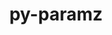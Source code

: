 ---
title: "py-paramz"
layout: cache
categories: [package, develop]
meta: {"versions": ["0.9.5"], "compilers": ["gcc@=11.1.0"], "oss": ["ubuntu20.04"], "platforms": ["linux"], "targets": ["ppc64le", "x86_64_v3"], "stacks": ["e4s", "e4s-power", "root"], "num_specs": 36, "num_specs_by_stack": {"root": 36, "e4s-power": 5, "e4s": 5}}
spec_details: [{"hash": "cne4xa5nfnjf42uftksd3l7pkxi24yhw", "compiler": "gcc@=11.1.0", "versions": ["0.9.5"], "os": "ubuntu20.04", "platform": "linux", "target": "ppc64le", "variants": ["build_system=python_pip"], "stacks": ["root"], "size": "-", "tarball": "https://binaries.spack.io/develop/build_cache/linux-ubuntu20.04-ppc64le/gcc-11.1.0/py-paramz-0.9.5/linux-ubuntu20.04-ppc64le-gcc-11.1.0-py-paramz-0.9.5-cne4xa5nfnjf42uftksd3l7pkxi24yhw.spack"}, {"hash": "f7zriuasynmo7kazipplndigeuneqw2q", "compiler": "gcc@=11.1.0", "versions": ["0.9.5"], "os": "ubuntu20.04", "platform": "linux", "target": "ppc64le", "variants": ["build_system=python_pip"], "stacks": ["e4s-power", "root"], "size": "-", "tarball": "https://binaries.spack.io/develop/build_cache/linux-ubuntu20.04-ppc64le/gcc-11.1.0/py-paramz-0.9.5/linux-ubuntu20.04-ppc64le-gcc-11.1.0-py-paramz-0.9.5-f7zriuasynmo7kazipplndigeuneqw2q.spack"}, {"hash": "4bb2deo7jsfjijao64exi2xafri36thz", "compiler": "gcc@=11.1.0", "versions": ["0.9.5"], "os": "ubuntu20.04", "platform": "linux", "target": "ppc64le", "variants": ["build_system=python_pip"], "stacks": ["root"], "size": "-", "tarball": "https://binaries.spack.io/develop/build_cache/linux-ubuntu20.04-ppc64le/gcc-11.1.0/py-paramz-0.9.5/linux-ubuntu20.04-ppc64le-gcc-11.1.0-py-paramz-0.9.5-4bb2deo7jsfjijao64exi2xafri36thz.spack"}, {"hash": "ltvyenhdlspmzw2sszv63i3kxqddoybk", "compiler": "gcc@=11.1.0", "versions": ["0.9.5"], "os": "ubuntu20.04", "platform": "linux", "target": "ppc64le", "variants": ["build_system=python_pip"], "stacks": ["root"], "size": "-", "tarball": "https://binaries.spack.io/develop/build_cache/linux-ubuntu20.04-ppc64le/gcc-11.1.0/py-paramz-0.9.5/linux-ubuntu20.04-ppc64le-gcc-11.1.0-py-paramz-0.9.5-ltvyenhdlspmzw2sszv63i3kxqddoybk.spack"}, {"hash": "h7aaecqxopgkymo6t3kp5cq7dq64nn7v", "compiler": "gcc@=11.1.0", "versions": ["0.9.5"], "os": "ubuntu20.04", "platform": "linux", "target": "ppc64le", "variants": ["build_system=python_pip"], "stacks": ["root"], "size": "-", "tarball": "https://binaries.spack.io/develop/build_cache/linux-ubuntu20.04-ppc64le/gcc-11.1.0/py-paramz-0.9.5/linux-ubuntu20.04-ppc64le-gcc-11.1.0-py-paramz-0.9.5-h7aaecqxopgkymo6t3kp5cq7dq64nn7v.spack"}, {"hash": "4aj645spgemhdi32posk6m4m7fe3cful", "compiler": "gcc@=11.1.0", "versions": ["0.9.5"], "os": "ubuntu20.04", "platform": "linux", "target": "ppc64le", "variants": ["build_system=python_pip"], "stacks": ["root"], "size": "-", "tarball": "https://binaries.spack.io/develop/build_cache/linux-ubuntu20.04-ppc64le/gcc-11.1.0/py-paramz-0.9.5/linux-ubuntu20.04-ppc64le-gcc-11.1.0-py-paramz-0.9.5-4aj645spgemhdi32posk6m4m7fe3cful.spack"}, {"hash": "fikdhjsb7673lrfnexxxdegkqxtpo4nu", "compiler": "gcc@=11.1.0", "versions": ["0.9.5"], "os": "ubuntu20.04", "platform": "linux", "target": "ppc64le", "variants": ["build_system=python_pip"], "stacks": ["root"], "size": "-", "tarball": "https://binaries.spack.io/develop/build_cache/linux-ubuntu20.04-ppc64le/gcc-11.1.0/py-paramz-0.9.5/linux-ubuntu20.04-ppc64le-gcc-11.1.0-py-paramz-0.9.5-fikdhjsb7673lrfnexxxdegkqxtpo4nu.spack"}, {"hash": "y2c2hqtmxyy6nztbvbun6523fnfwnf2p", "compiler": "gcc@=11.1.0", "versions": ["0.9.5"], "os": "ubuntu20.04", "platform": "linux", "target": "ppc64le", "variants": ["build_system=python_pip"], "stacks": ["e4s-power", "root"], "size": "-", "tarball": "https://binaries.spack.io/develop/build_cache/linux-ubuntu20.04-ppc64le/gcc-11.1.0/py-paramz-0.9.5/linux-ubuntu20.04-ppc64le-gcc-11.1.0-py-paramz-0.9.5-y2c2hqtmxyy6nztbvbun6523fnfwnf2p.spack"}, {"hash": "cj7yv2iwhmwym6ndif3kbn5b4ocaez33", "compiler": "gcc@=11.1.0", "versions": ["0.9.5"], "os": "ubuntu20.04", "platform": "linux", "target": "ppc64le", "variants": ["build_system=python_pip"], "stacks": ["root"], "size": "-", "tarball": "https://binaries.spack.io/develop/build_cache/linux-ubuntu20.04-ppc64le/gcc-11.1.0/py-paramz-0.9.5/linux-ubuntu20.04-ppc64le-gcc-11.1.0-py-paramz-0.9.5-cj7yv2iwhmwym6ndif3kbn5b4ocaez33.spack"}, {"hash": "lsohindngm6wpvpom4e6blnhvmexhido", "compiler": "gcc@=11.1.0", "versions": ["0.9.5"], "os": "ubuntu20.04", "platform": "linux", "target": "ppc64le", "variants": ["build_system=python_pip"], "stacks": ["root"], "size": "-", "tarball": "https://binaries.spack.io/develop/build_cache/linux-ubuntu20.04-ppc64le/gcc-11.1.0/py-paramz-0.9.5/linux-ubuntu20.04-ppc64le-gcc-11.1.0-py-paramz-0.9.5-lsohindngm6wpvpom4e6blnhvmexhido.spack"}, {"hash": "shscaynj25uczdopwuvpyamvw3ebjqvn", "compiler": "gcc@=11.1.0", "versions": ["0.9.5"], "os": "ubuntu20.04", "platform": "linux", "target": "ppc64le", "variants": ["build_system=python_pip"], "stacks": ["root"], "size": "-", "tarball": "https://binaries.spack.io/develop/build_cache/linux-ubuntu20.04-ppc64le/gcc-11.1.0/py-paramz-0.9.5/linux-ubuntu20.04-ppc64le-gcc-11.1.0-py-paramz-0.9.5-shscaynj25uczdopwuvpyamvw3ebjqvn.spack"}, {"hash": "abwkx3yodbvsatbp7meziyth5bu35w3l", "compiler": "gcc@=11.1.0", "versions": ["0.9.5"], "os": "ubuntu20.04", "platform": "linux", "target": "ppc64le", "variants": ["build_system=python_pip"], "stacks": ["root"], "size": "-", "tarball": "https://binaries.spack.io/develop/build_cache/linux-ubuntu20.04-ppc64le/gcc-11.1.0/py-paramz-0.9.5/linux-ubuntu20.04-ppc64le-gcc-11.1.0-py-paramz-0.9.5-abwkx3yodbvsatbp7meziyth5bu35w3l.spack"}, {"hash": "qxdllnkvvnkwns2u6e4rop3mlu734dng", "compiler": "gcc@=11.1.0", "versions": ["0.9.5"], "os": "ubuntu20.04", "platform": "linux", "target": "ppc64le", "variants": ["build_system=python_pip"], "stacks": ["root"], "size": "-", "tarball": "https://binaries.spack.io/develop/build_cache/linux-ubuntu20.04-ppc64le/gcc-11.1.0/py-paramz-0.9.5/linux-ubuntu20.04-ppc64le-gcc-11.1.0-py-paramz-0.9.5-qxdllnkvvnkwns2u6e4rop3mlu734dng.spack"}, {"hash": "xbxzu2iboqdrfwcry2dqp6ihpxgn5qif", "compiler": "gcc@=11.1.0", "versions": ["0.9.5"], "os": "ubuntu20.04", "platform": "linux", "target": "ppc64le", "variants": ["build_system=python_pip"], "stacks": ["root"], "size": "-", "tarball": "https://binaries.spack.io/develop/build_cache/linux-ubuntu20.04-ppc64le/gcc-11.1.0/py-paramz-0.9.5/linux-ubuntu20.04-ppc64le-gcc-11.1.0-py-paramz-0.9.5-xbxzu2iboqdrfwcry2dqp6ihpxgn5qif.spack"}, {"hash": "2aeyc7bfskyfoydxvtmro5asljsphyqu", "compiler": "gcc@=11.1.0", "versions": ["0.9.5"], "os": "ubuntu20.04", "platform": "linux", "target": "ppc64le", "variants": ["build_system=python_pip"], "stacks": ["root"], "size": "-", "tarball": "https://binaries.spack.io/develop/build_cache/linux-ubuntu20.04-ppc64le/gcc-11.1.0/py-paramz-0.9.5/linux-ubuntu20.04-ppc64le-gcc-11.1.0-py-paramz-0.9.5-2aeyc7bfskyfoydxvtmro5asljsphyqu.spack"}, {"hash": "ml2z5f4ckgmqwonhltbtbsfx2r7sxbff", "compiler": "gcc@=11.1.0", "versions": ["0.9.5"], "os": "ubuntu20.04", "platform": "linux", "target": "ppc64le", "variants": ["build_system=python_pip"], "stacks": ["e4s-power", "root"], "size": "-", "tarball": "https://binaries.spack.io/develop/build_cache/linux-ubuntu20.04-ppc64le/gcc-11.1.0/py-paramz-0.9.5/linux-ubuntu20.04-ppc64le-gcc-11.1.0-py-paramz-0.9.5-ml2z5f4ckgmqwonhltbtbsfx2r7sxbff.spack"}, {"hash": "fq6lcbd56nhrhr3tat7mebmrxgm3zst5", "compiler": "gcc@=11.1.0", "versions": ["0.9.5"], "os": "ubuntu20.04", "platform": "linux", "target": "ppc64le", "variants": ["build_system=python_pip"], "stacks": ["e4s-power", "root"], "size": "-", "tarball": "https://binaries.spack.io/develop/build_cache/linux-ubuntu20.04-ppc64le/gcc-11.1.0/py-paramz-0.9.5/linux-ubuntu20.04-ppc64le-gcc-11.1.0-py-paramz-0.9.5-fq6lcbd56nhrhr3tat7mebmrxgm3zst5.spack"}, {"hash": "77ll6dvaxg6q5goyvgyutt4a5djx555b", "compiler": "gcc@=11.1.0", "versions": ["0.9.5"], "os": "ubuntu20.04", "platform": "linux", "target": "ppc64le", "variants": ["build_system=python_pip"], "stacks": ["e4s-power", "root"], "size": "-", "tarball": "https://binaries.spack.io/develop/build_cache/linux-ubuntu20.04-ppc64le/gcc-11.1.0/py-paramz-0.9.5/linux-ubuntu20.04-ppc64le-gcc-11.1.0-py-paramz-0.9.5-77ll6dvaxg6q5goyvgyutt4a5djx555b.spack"}, {"hash": "5x6x4yjjemrfju2hmbpogjxapyt22kzh", "compiler": "gcc@=11.1.0", "versions": ["0.9.5"], "os": "ubuntu20.04", "platform": "linux", "target": "ppc64le", "variants": ["build_system=python_pip"], "stacks": ["root"], "size": "-", "tarball": "https://binaries.spack.io/develop/build_cache/linux-ubuntu20.04-ppc64le/gcc-11.1.0/py-paramz-0.9.5/linux-ubuntu20.04-ppc64le-gcc-11.1.0-py-paramz-0.9.5-5x6x4yjjemrfju2hmbpogjxapyt22kzh.spack"}, {"hash": "exf5k7ohoulnm6y7mwrzx3xzyvekuicb", "compiler": "gcc@=11.1.0", "versions": ["0.9.5"], "os": "ubuntu20.04", "platform": "linux", "target": "x86_64_v3", "variants": ["build_system=python_pip"], "stacks": ["e4s", "root"], "size": "-", "tarball": "https://binaries.spack.io/develop/build_cache/linux-ubuntu20.04-x86_64_v3/gcc-11.1.0/py-paramz-0.9.5/linux-ubuntu20.04-x86_64_v3-gcc-11.1.0-py-paramz-0.9.5-exf5k7ohoulnm6y7mwrzx3xzyvekuicb.spack"}, {"hash": "mjguw4g6zcnm32r4zkk5tdoetpwx76zb", "compiler": "gcc@=11.1.0", "versions": ["0.9.5"], "os": "ubuntu20.04", "platform": "linux", "target": "x86_64_v3", "variants": ["build_system=python_pip"], "stacks": ["root"], "size": "-", "tarball": "https://binaries.spack.io/develop/build_cache/linux-ubuntu20.04-x86_64_v3/gcc-11.1.0/py-paramz-0.9.5/linux-ubuntu20.04-x86_64_v3-gcc-11.1.0-py-paramz-0.9.5-mjguw4g6zcnm32r4zkk5tdoetpwx76zb.spack"}, {"hash": "l432kdbmluyn2mfqvwrkk3bffg65nqb6", "compiler": "gcc@=11.1.0", "versions": ["0.9.5"], "os": "ubuntu20.04", "platform": "linux", "target": "x86_64_v3", "variants": ["build_system=python_pip"], "stacks": ["e4s", "root"], "size": "-", "tarball": "https://binaries.spack.io/develop/build_cache/linux-ubuntu20.04-x86_64_v3/gcc-11.1.0/py-paramz-0.9.5/linux-ubuntu20.04-x86_64_v3-gcc-11.1.0-py-paramz-0.9.5-l432kdbmluyn2mfqvwrkk3bffg65nqb6.spack"}, {"hash": "7zdbo3q74nixw6bhnthkok3zlrg3g7nz", "compiler": "gcc@=11.1.0", "versions": ["0.9.5"], "os": "ubuntu20.04", "platform": "linux", "target": "x86_64_v3", "variants": ["build_system=python_pip"], "stacks": ["root"], "size": "-", "tarball": "https://binaries.spack.io/develop/build_cache/linux-ubuntu20.04-x86_64_v3/gcc-11.1.0/py-paramz-0.9.5/linux-ubuntu20.04-x86_64_v3-gcc-11.1.0-py-paramz-0.9.5-7zdbo3q74nixw6bhnthkok3zlrg3g7nz.spack"}, {"hash": "7e5h4glmgjkkaqzw35rmyrn22zyxkybx", "compiler": "gcc@=11.1.0", "versions": ["0.9.5"], "os": "ubuntu20.04", "platform": "linux", "target": "x86_64_v3", "variants": ["build_system=python_pip"], "stacks": ["root"], "size": "-", "tarball": "https://binaries.spack.io/develop/build_cache/linux-ubuntu20.04-x86_64_v3/gcc-11.1.0/py-paramz-0.9.5/linux-ubuntu20.04-x86_64_v3-gcc-11.1.0-py-paramz-0.9.5-7e5h4glmgjkkaqzw35rmyrn22zyxkybx.spack"}, {"hash": "4awwrrmjiy42aw3i6jviy7yf7qoqjwwf", "compiler": "gcc@=11.1.0", "versions": ["0.9.5"], "os": "ubuntu20.04", "platform": "linux", "target": "x86_64_v3", "variants": ["build_system=python_pip"], "stacks": ["root"], "size": "-", "tarball": "https://binaries.spack.io/develop/build_cache/linux-ubuntu20.04-x86_64_v3/gcc-11.1.0/py-paramz-0.9.5/linux-ubuntu20.04-x86_64_v3-gcc-11.1.0-py-paramz-0.9.5-4awwrrmjiy42aw3i6jviy7yf7qoqjwwf.spack"}, {"hash": "op5rexjqlnlhlysb2kednx62q4apa356", "compiler": "gcc@=11.1.0", "versions": ["0.9.5"], "os": "ubuntu20.04", "platform": "linux", "target": "x86_64_v3", "variants": ["build_system=python_pip"], "stacks": ["root"], "size": "-", "tarball": "https://binaries.spack.io/develop/build_cache/linux-ubuntu20.04-x86_64_v3/gcc-11.1.0/py-paramz-0.9.5/linux-ubuntu20.04-x86_64_v3-gcc-11.1.0-py-paramz-0.9.5-op5rexjqlnlhlysb2kednx62q4apa356.spack"}, {"hash": "knelyqqeni5flzixv7yg57dfyra52fjj", "compiler": "gcc@=11.1.0", "versions": ["0.9.5"], "os": "ubuntu20.04", "platform": "linux", "target": "x86_64_v3", "variants": ["build_system=python_pip"], "stacks": ["e4s", "root"], "size": "-", "tarball": "https://binaries.spack.io/develop/build_cache/linux-ubuntu20.04-x86_64_v3/gcc-11.1.0/py-paramz-0.9.5/linux-ubuntu20.04-x86_64_v3-gcc-11.1.0-py-paramz-0.9.5-knelyqqeni5flzixv7yg57dfyra52fjj.spack"}, {"hash": "m6fmmjiuutx2qcrkjm3ktapkaeoi2mlg", "compiler": "gcc@=11.1.0", "versions": ["0.9.5"], "os": "ubuntu20.04", "platform": "linux", "target": "x86_64_v3", "variants": ["build_system=python_pip"], "stacks": ["root"], "size": "-", "tarball": "https://binaries.spack.io/develop/build_cache/linux-ubuntu20.04-x86_64_v3/gcc-11.1.0/py-paramz-0.9.5/linux-ubuntu20.04-x86_64_v3-gcc-11.1.0-py-paramz-0.9.5-m6fmmjiuutx2qcrkjm3ktapkaeoi2mlg.spack"}, {"hash": "ktno7kyx2jqmzthhh3y3rxc2aox2usma", "compiler": "gcc@=11.1.0", "versions": ["0.9.5"], "os": "ubuntu20.04", "platform": "linux", "target": "x86_64_v3", "variants": ["build_system=python_pip"], "stacks": ["root"], "size": "-", "tarball": "https://binaries.spack.io/develop/build_cache/linux-ubuntu20.04-x86_64_v3/gcc-11.1.0/py-paramz-0.9.5/linux-ubuntu20.04-x86_64_v3-gcc-11.1.0-py-paramz-0.9.5-ktno7kyx2jqmzthhh3y3rxc2aox2usma.spack"}, {"hash": "3e7oiemelr75lk5pjtx4qskkutogbmiy", "compiler": "gcc@=11.1.0", "versions": ["0.9.5"], "os": "ubuntu20.04", "platform": "linux", "target": "x86_64_v3", "variants": ["build_system=python_pip"], "stacks": ["root"], "size": "-", "tarball": "https://binaries.spack.io/develop/build_cache/linux-ubuntu20.04-x86_64_v3/gcc-11.1.0/py-paramz-0.9.5/linux-ubuntu20.04-x86_64_v3-gcc-11.1.0-py-paramz-0.9.5-3e7oiemelr75lk5pjtx4qskkutogbmiy.spack"}, {"hash": "h476q3zo4f36yc3p6bvf43x6aec7gjcu", "compiler": "gcc@=11.1.0", "versions": ["0.9.5"], "os": "ubuntu20.04", "platform": "linux", "target": "x86_64_v3", "variants": ["build_system=python_pip"], "stacks": ["root"], "size": "-", "tarball": "https://binaries.spack.io/develop/build_cache/linux-ubuntu20.04-x86_64_v3/gcc-11.1.0/py-paramz-0.9.5/linux-ubuntu20.04-x86_64_v3-gcc-11.1.0-py-paramz-0.9.5-h476q3zo4f36yc3p6bvf43x6aec7gjcu.spack"}, {"hash": "o7f3bbbx6s7aoc7mcepmjil5arpf47mt", "compiler": "gcc@=11.1.0", "versions": ["0.9.5"], "os": "ubuntu20.04", "platform": "linux", "target": "x86_64_v3", "variants": ["build_system=python_pip"], "stacks": ["root"], "size": "-", "tarball": "https://binaries.spack.io/develop/build_cache/linux-ubuntu20.04-x86_64_v3/gcc-11.1.0/py-paramz-0.9.5/linux-ubuntu20.04-x86_64_v3-gcc-11.1.0-py-paramz-0.9.5-o7f3bbbx6s7aoc7mcepmjil5arpf47mt.spack"}, {"hash": "fic646xrhxdqkbpaiwbuvzra7dbmoxp2", "compiler": "gcc@=11.1.0", "versions": ["0.9.5"], "os": "ubuntu20.04", "platform": "linux", "target": "x86_64_v3", "variants": ["build_system=python_pip"], "stacks": ["root"], "size": "-", "tarball": "https://binaries.spack.io/develop/build_cache/linux-ubuntu20.04-x86_64_v3/gcc-11.1.0/py-paramz-0.9.5/linux-ubuntu20.04-x86_64_v3-gcc-11.1.0-py-paramz-0.9.5-fic646xrhxdqkbpaiwbuvzra7dbmoxp2.spack"}, {"hash": "fi6xtiuxtv2fcrne5qrkyf7wtj5bokvr", "compiler": "gcc@=11.1.0", "versions": ["0.9.5"], "os": "ubuntu20.04", "platform": "linux", "target": "x86_64_v3", "variants": ["build_system=python_pip"], "stacks": ["e4s", "root"], "size": "-", "tarball": "https://binaries.spack.io/develop/build_cache/linux-ubuntu20.04-x86_64_v3/gcc-11.1.0/py-paramz-0.9.5/linux-ubuntu20.04-x86_64_v3-gcc-11.1.0-py-paramz-0.9.5-fi6xtiuxtv2fcrne5qrkyf7wtj5bokvr.spack"}, {"hash": "eat243hdiym4ig6tzy7axyv7msf4u6sm", "compiler": "gcc@=11.1.0", "versions": ["0.9.5"], "os": "ubuntu20.04", "platform": "linux", "target": "x86_64_v3", "variants": ["build_system=python_pip"], "stacks": ["e4s", "root"], "size": "-", "tarball": "https://binaries.spack.io/develop/build_cache/linux-ubuntu20.04-x86_64_v3/gcc-11.1.0/py-paramz-0.9.5/linux-ubuntu20.04-x86_64_v3-gcc-11.1.0-py-paramz-0.9.5-eat243hdiym4ig6tzy7axyv7msf4u6sm.spack"}, {"hash": "ugqq65qa7gi3szz3okkqujdoopnnfwr4", "compiler": "gcc@=11.1.0", "versions": ["0.9.5"], "os": "ubuntu20.04", "platform": "linux", "target": "x86_64_v3", "variants": ["build_system=python_pip"], "stacks": ["root"], "size": "-", "tarball": "https://binaries.spack.io/develop/build_cache/linux-ubuntu20.04-x86_64_v3/gcc-11.1.0/py-paramz-0.9.5/linux-ubuntu20.04-x86_64_v3-gcc-11.1.0-py-paramz-0.9.5-ugqq65qa7gi3szz3okkqujdoopnnfwr4.spack"}]
---
